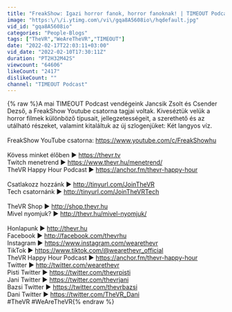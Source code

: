 ```yaml
---
title: "FreakShow: Igazi horror fanok, horror fanoknak! | TIMEOUT Podcast S03E05"
image: "https:\/\/i.ytimg.com\/vi\/gqa8A5608io\/hqdefault.jpg"
vid_id: "gqa8A5608io"
categories: "People-Blogs"
tags: ["TheVR","WeAreTheVR","TIMEOUT"]
date: "2022-02-17T22:03:11+03:00"
vid_date: "2022-02-10T17:30:11Z"
duration: "PT2H32M42S"
viewcount: "64606"
likeCount: "2417"
dislikeCount: ""
channel: "TIMEOUT Podcast"
---
```

{% raw %}A mai TIMEOUT Podcast vendégeink Jancsik Zsolt és Csender Dezső, a FreakShow Youtube csatorna tagjai voltak. Kiveséztük velük a horror filmek különböző típusait, jellegzetességeit, a szerethető és az utálható részeket, valamint kitaláltuk az új szlogenjüket: Két langyos víz.<br /><br />FreakShow YouTube csatorna: <a rel="nofollow" target="blank" href="https://www.youtube.com/c/FreakShowhu">https://www.youtube.com/c/FreakShowhu</a><br /><br />Kövess minket élőben ► <a rel="nofollow" target="blank" href="https://thevr.tv">https://thevr.tv</a><br />Twitch menetrend ► <a rel="nofollow" target="blank" href="https://www.thevr.hu/menetrend/">https://www.thevr.hu/menetrend/</a><br />TheVR Happy Hour Podcast ► <a rel="nofollow" target="blank" href="https://anchor.fm/thevr-happy-hour">https://anchor.fm/thevr-happy-hour</a><br /><br />Csatlakozz hozzánk ► <a rel="nofollow" target="blank" href="http://tinyurl.com/JoinTheVR">http://tinyurl.com/JoinTheVR</a><br />Tech csatornánk ► <a rel="nofollow" target="blank" href="http://tinyurl.com/JoinTheVRTech">http://tinyurl.com/JoinTheVRTech</a><br /><br />TheVR Shop ► <a rel="nofollow" target="blank" href="http://shop.thevr.hu">http://shop.thevr.hu</a><br />Mivel nyomjuk? ► <a rel="nofollow" target="blank" href="http://thevr.hu/mivel-nyomjuk/">http://thevr.hu/mivel-nyomjuk/</a><br /><br />Honlapunk ► <a rel="nofollow" target="blank" href="http://thevr.hu">http://thevr.hu</a><br />Facebook ► <a rel="nofollow" target="blank" href="http://facebook.com/thevrhu">http://facebook.com/thevrhu</a><br />Instagram ► <a rel="nofollow" target="blank" href="https://www.instagram.com/wearethevr">https://www.instagram.com/wearethevr</a><br />TikTok ► <a rel="nofollow" target="blank" href="https://www.tiktok.com/@wearethevr_official">https://www.tiktok.com/@wearethevr_official</a><br />TheVR Happy Hour Podcast ► <a rel="nofollow" target="blank" href="https://anchor.fm/thevr-happy-hour">https://anchor.fm/thevr-happy-hour</a><br />Twitter ► <a rel="nofollow" target="blank" href="http://twitter.com/wearethevr">http://twitter.com/wearethevr</a><br />Pisti Twitter ► <a rel="nofollow" target="blank" href="https://twitter.com/thevrpisti">https://twitter.com/thevrpisti</a><br />Jani Twitter ► <a rel="nofollow" target="blank" href="https://twitter.com/thevrjani">https://twitter.com/thevrjani</a><br />Bazsi Twitter ► <a rel="nofollow" target="blank" href="https://twitter.com/thevrbazsi">https://twitter.com/thevrbazsi</a><br />Dani Twitter ► <a rel="nofollow" target="blank" href="https://twitter.com/TheVR_Dani">https://twitter.com/TheVR_Dani</a><br />#TheVR #WeAreTheVR{% endraw %}
